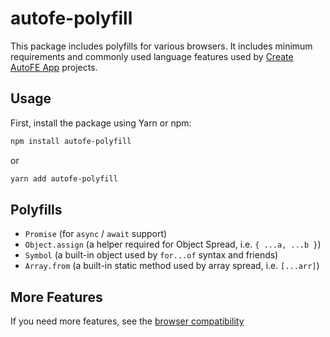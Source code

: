 # autofe-polyfill

This package includes polyfills for various browsers.
It includes minimum requirements and commonly used language features used by [Create AutoFE App](https://github.com/athm-fe/create-autofe-app) projects.

## Usage

First, install the package using Yarn or npm:

```sh
npm install autofe-polyfill
```

or

```sh
yarn add autofe-polyfill
```

## Polyfills

* `Promise` (for `async` / `await` support)
* `Object.assign` (a helper required for Object Spread, i.e. `{ ...a, ...b }`)
* `Symbol` (a built-in object used by `for...of` syntax and friends)
* `Array.from` (a built-in static method used by array spread, i.e. `[...arr]`)

## More Features

If you need more features, see the [browser compatibility](https://athm-fe.github.io/create-autofe-app/guide/browser-compatibility.html)
